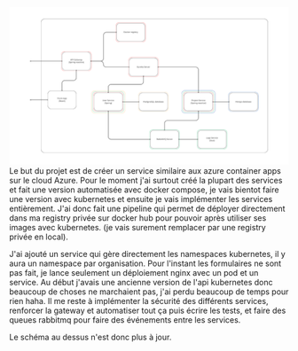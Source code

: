 ![](Microservices.png)
Le but du projet est de créer un service similaire aux azure container apps sur le cloud Azure.
Pour le moment j'ai surtout créé la plupart des services et fait une version automatisée avec docker compose, je vais bientot faire une version avec kubernetes et ensuite je vais implémenter les services entièrement.
J'ai donc fait une pipeline qui permet de déployer directement dans ma registry privée sur docker hub pour pouvoir après utiliser ses images avec kubernetes. (je vais surement remplacer par une registry privée en local).

J'ai ajouté un service qui gère directement les namespaces kubernetes, il y aura un namespace par organisation.
Pour l'instant les formulaires ne sont pas fait, je lance seulement un déploiement nginx avec un pod et un service.
Au début j'avais une ancienne version de l'api kubernetes donc beaucoup de choses ne marchaient pas, j'ai perdu beaucoup de temps pour rien haha.
Il me reste à implémenter la sécurité des différents services, renforcer la gateway et automatiser tout ça puis écrire les tests, et faire des queues rabbitmq pour faire des événements entre les services.

Le schéma au dessus n'est donc plus à jour.